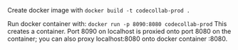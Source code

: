 Create docker image with
`docker build -t codecollab-prod .`

Run docker container with:
`docker run -p 8090:8080 codecollab-prod`
This creates a container. Port 8090 on localhost is proxied onto port 8080 on the container; you can also proxy localhost:8080 onto docker container :8080.
